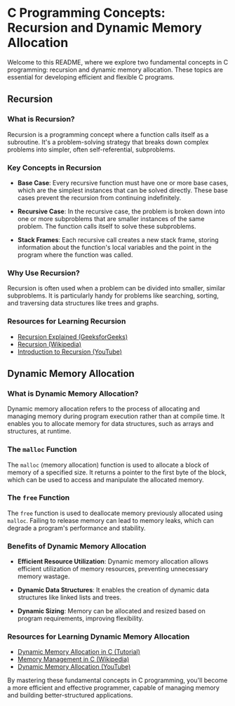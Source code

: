 # C Programming Concepts: Recursion and Dynamic Memory Allocation

Welcome to this README, where we explore two fundamental concepts in C programming: recursion and dynamic memory allocation. These topics are essential for developing efficient and flexible C programs.

## Recursion

### What is Recursion?

Recursion is a programming concept where a function calls itself as a subroutine. It's a problem-solving strategy that breaks down complex problems into simpler, often self-referential, subproblems.

### Key Concepts in Recursion

- **Base Case**: Every recursive function must have one or more base cases, which are the simplest instances that can be solved directly. These base cases prevent the recursion from continuing indefinitely.

- **Recursive Case**: In the recursive case, the problem is broken down into one or more subproblems that are smaller instances of the same problem. The function calls itself to solve these subproblems.

- **Stack Frames**: Each recursive call creates a new stack frame, storing information about the function's local variables and the point in the program where the function was called.

### Why Use Recursion?

Recursion is often used when a problem can be divided into smaller, similar subproblems. It is particularly handy for problems like searching, sorting, and traversing data structures like trees and graphs.

### Resources for Learning Recursion

- [Recursion Explained (GeeksforGeeks)](https://www.geeksforgeeks.org/recursion/)
- [Recursion (Wikipedia)](https://en.wikipedia.org/wiki/Recursion_(computer_science))
- [Introduction to Recursion (YouTube)](https://www.youtube.com/watch?v=Mv9NEXX1VHc)

## Dynamic Memory Allocation

### What is Dynamic Memory Allocation?

Dynamic memory allocation refers to the process of allocating and managing memory during program execution rather than at compile time. It enables you to allocate memory for data structures, such as arrays and structures, at runtime.

### The `malloc` Function

The `malloc` (memory allocation) function is used to allocate a block of memory of a specified size. It returns a pointer to the first byte of the block, which can be used to access and manipulate the allocated memory.

### The `free` Function

The `free` function is used to deallocate memory previously allocated using `malloc`. Failing to release memory can lead to memory leaks, which can degrade a program's performance and stability.

### Benefits of Dynamic Memory Allocation

- **Efficient Resource Utilization**: Dynamic memory allocation allows efficient utilization of memory resources, preventing unnecessary memory wastage.

- **Dynamic Data Structures**: It enables the creation of dynamic data structures like linked lists and trees.

- **Dynamic Sizing**: Memory can be allocated and resized based on program requirements, improving flexibility.

### Resources for Learning Dynamic Memory Allocation

- [Dynamic Memory Allocation in C (Tutorial)](https://www.geeksforgeeks.org/dynamic-memory-allocation-in-c-using-malloc-calloc-free-and-realloc/)
- [Memory Management in C (Wikipedia)](https://en.wikipedia.org/wiki/C_dynamic_memory_allocation)
- [Dynamic Memory Allocation (YouTube)](https://www.youtube.com/watch?v=YnWhuB8V0HE)

By mastering these fundamental concepts in C programming, you'll become a more efficient and effective programmer, capable of managing memory and building better-structured applications.
